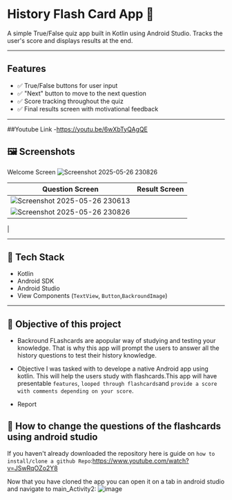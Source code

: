 # History Flash Card App 📱

A simple True/False quiz app built in Kotlin using Android Studio. Tracks the user's score and displays results at the end.

---

##  Features

- ✅ True/False buttons for user input  
- ✅ "Next" button to move to the next question  
- ✅ Score tracking throughout the quiz  
- ✅ Final results screen with motivational feedback  

---
##Youtube Link
-https://youtu.be/6wXbTyQAgQE

## 🖼️ Screenshots

Welcome Screen
![Screenshot 2025-05-26 230826](https://github.com/user-attachments/assets/78e0b292-2199-4b10-8c9e-cf8182bc2510)


| Question Screen             | Result Screen               |
|---------------------------|-----------------------------|
| ![Screenshot 2025-05-26 230613](https://github.com/user-attachments/assets/b6e52fc4-68a6-44ad-9d42-53d34e644a75)
| ![Screenshot 2025-05-26 230826](https://github.com/user-attachments/assets/c63a2d93-d0de-456c-8805-75fa2c18fa0a)
 |


---

## 🔧 Tech Stack

- Kotlin
- Android SDK
- Android Studio
- View Components (`TextView`, `Button`,`BackroundImage`)

---

## 🎯  Objective of this project
- Backround
FLashcards are apopular way of studying and testing your knowledge. That is why this app will prompt the users to answer all the history questions to test their history knowledge.

- Objective 
I was tasked with to develope a native Android app using kotlin. This will help the users study with flashcards.This app will have presentable `features`, `looped through flashcards`and `provide a score with comments depending on your score`.

- Report

## 📝 How to change the questions of the flashcards using android studio
If you haven't already downloaded the repository here is guide on `how to install/clone a github Repo`:https://www.youtube.com/watch?v=JSwRqOZo2Y8

Now that you have cloned the app you can open it on a tab in android studio and navigate to main_Activity2:
![image](https://github.com/user-attachments/assets/2e8640d9-0605-49a0-90de-fc52856de882)
